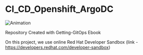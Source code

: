 # CI_CD_Openshift_ArgoDC
![Animation](https://github.com/user-attachments/assets/913a7ec2-f7a8-4381-bb39-68e6afcc53cc)

Repository Created with Getting-GitOps Ebook

On this project, we use online Red Hat Developer Sandbox (link - https://developers.redhat.com/developer-sandbox)






